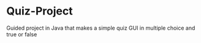 # Quiz-Project
Guided project in Java that makes a simple quiz GUI in multiple choice and true or false
